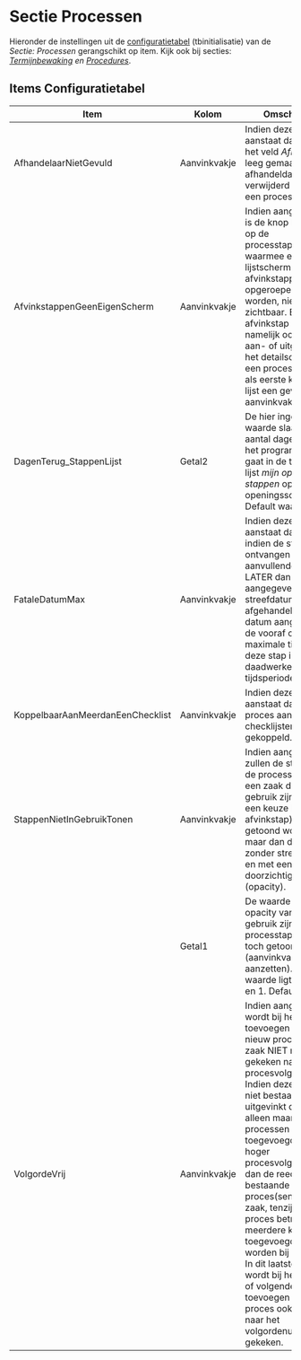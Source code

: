 # Sectie Processen

Hieronder de instellingen uit de [configuratietabel](/instellen_inrichten/configuratie/README.md) (tbinitialisatie) van de _Sectie: Processen_ gerangschikt op item.
Kijk ook bij secties: _[Termijnbewaking](/instellen_inrichten/configuratie/sectie_termijnbewaking.md) en [Procedures](/instellen_inrichten/configuratie/sectie_procedures.md)_.

## Items Configuratietabel

| Item                             | Kolom        | Omschrijving                                                       |
|----------------------------------|--------------|--------------------------------------------------------------------|
| AfhandelaarNietGevuld            | Aanvinkvakje | Indien deze instelling aanstaat dan wordt het veld _Afhandelaar_ leeg gemaakt als de afhandeldatum verwijderd wordt bij een processtap. |
| AfvinkstappenGeenEigenScherm     | Aanvinkvakje | Indien aangevinkt dan is de knop linksonder op de processtappenlijst waarmee een aparte lijstscherm voor afvinkstappen opgeroepen kan worden, niet zichtbaar. Een afvinkstap kan namelijk ook worden aan- of uitgevinkt via het detailscherm van een processtap die als eerste kolom in de lijst een gevuld of leeg aanvinkvakje heeft. |
| DagenTerug_StappenLijst          | Getal2       | De hier ingevulde waarde slaat op het aantal dagen terug dat het programma terug gaat in de tijd bij de lijst _mijn openstaande stappen_ op het openingsscherm. Default waarde = 365. |
| FataleDatumMax                   | Aanvinkvakje | Indien deze instelling aanstaat dan wordt indien de stap voor ontvangen van aanvullende gegevens LATER dan de aangegeven streefdatum wordt afgehandeld, de fatale datum aangepast met de vooraf opgegeven maximale tijd voor deze stap i.p.v. de daadwerkelijk tijdsperiode. |
| KoppelbaarAanMeerdanEenChecklist | Aanvinkvakje | Indien deze instelling aanstaat dan kan een proces aan meerdere checklijsten worden gekoppeld. |
| StappenNietInGebruikTonen        | Aanvinkvakje | Indien aangevinkt dan zullen de stappen op de processenlijst bij een zaak die niet in gebruik zijn (vanwege een keuze bij een afvinkstap) toch getoond worden, maar dan disabled en zonder streefdatum en met een lage doorzichtigheidsgraad (opacity). |
|                                  | Getal1       | De waarde slaat op de opacity van de niet in gebruik zijnde processtappen, die toch getoond worden (aanvinkvakje aanzetten). De waarde ligt tussen 0 en 1. Default = 0.5. |
| VolgordeVrij                     | Aanvinkvakje | Indien aangevinkt dan wordt bij het toevoegen van een nieuw proces bij een zaak NIET meer gekeken naar het procesvolgnummer. Indien deze instelling niet bestaat of is uitgevinkt dan kunnen alleen maar processen worden toegevoegd met een hoger procesvolgnummer dan de reeds bestaande proces(sen) bij een zaak, tenzij het een proces betreft dat meerdere keren toegevoegd kan worden bij een zaak. In dit laatste geval wordt bij het tweede of volgende keren toevoegen van zo'n proces ook niet meer naar het volgordenummer gekeken. |
